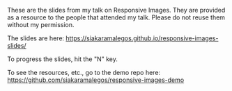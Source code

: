 These are the slides from my talk on Responsive Images. They are provided as a resource to the people that attended my talk. Please do not reuse them without my permission.

The slides are here: https://siakaramalegos.github.io/responsive-images-slides/

To progress the slides, hit the "N" key.

To see the resources, etc., go to the demo repo here:
https://github.com/siakaramalegos/responsive-images-demo

